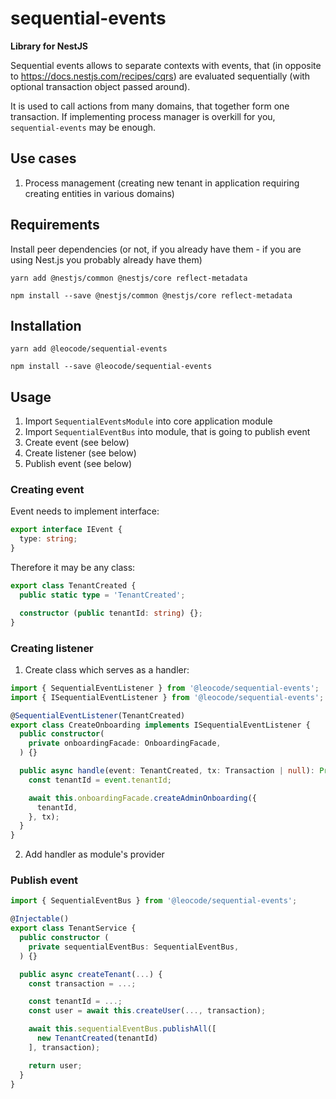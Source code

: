 # sequential-events

**Library for NestJS**

Sequential events allows to separate contexts with events,
that (in opposite to https://docs.nestjs.com/recipes/cqrs) are evaluated sequentially (with optional transaction object passed around).

It is used to call actions from many domains, that together form one transaction.
If implementing process manager is overkill for you, `sequential-events` may be enough.

## Use cases

1. Process management (creating new tenant in application requiring creating entities in various domains)

## Requirements

Install peer dependencies (or not, if you already have them - if you are using Nest.js you probably already have them)

`yarn add @nestjs/common @nestjs/core reflect-metadata`

`npm install --save @nestjs/common @nestjs/core reflect-metadata`

## Installation

`yarn add @leocode/sequential-events`

`npm install --save @leocode/sequential-events`

## Usage

1. Import `SequentialEventsModule` into core application module
2. Import `SequentialEventBus` into module, that is going to publish event
3. Create event (see below)
4. Create listener (see below)
5. Publish event (see below)

### Creating event

Event needs to implement interface:

```ts
export interface IEvent {
  type: string;
}
```

Therefore it may be any class:

```ts
export class TenantCreated {
  public static type = 'TenantCreated';

  constructor (public tenantId: string) {};
}
```

### Creating listener

1. Create class which serves as a handler:

```ts
import { SequentialEventListener } from '@leocode/sequential-events';
import { ISequentialEventListener } from '@leocode/sequential-events';

@SequentialEventListener(TenantCreated)
export class CreateOnboarding implements ISequentialEventListener {
  public constructor(
    private onboardingFacade: OnboardingFacade,
  ) {}

  public async handle(event: TenantCreated, tx: Transaction | null): Promise<void> {
    const tenantId = event.tenantId;

    await this.onboardingFacade.createAdminOnboarding({
      tenantId,
    }, tx);
  }
}
```

2. Add handler as module's provider

### Publish event

```ts
import { SequentialEventBus } from '@leocode/sequential-events';

@Injectable()
export class TenantService {
  public constructor (
    private sequentialEventBus: SequentialEventBus,
  ) {}

  public async createTenant(...) {
    const transaction = ...;

    const tenantId = ...;
    const user = await this.createUser(..., transaction);

    await this.sequentialEventBus.publishAll([
      new TenantCreated(tenantId)
    ], transaction);

    return user;
  }
}
```
